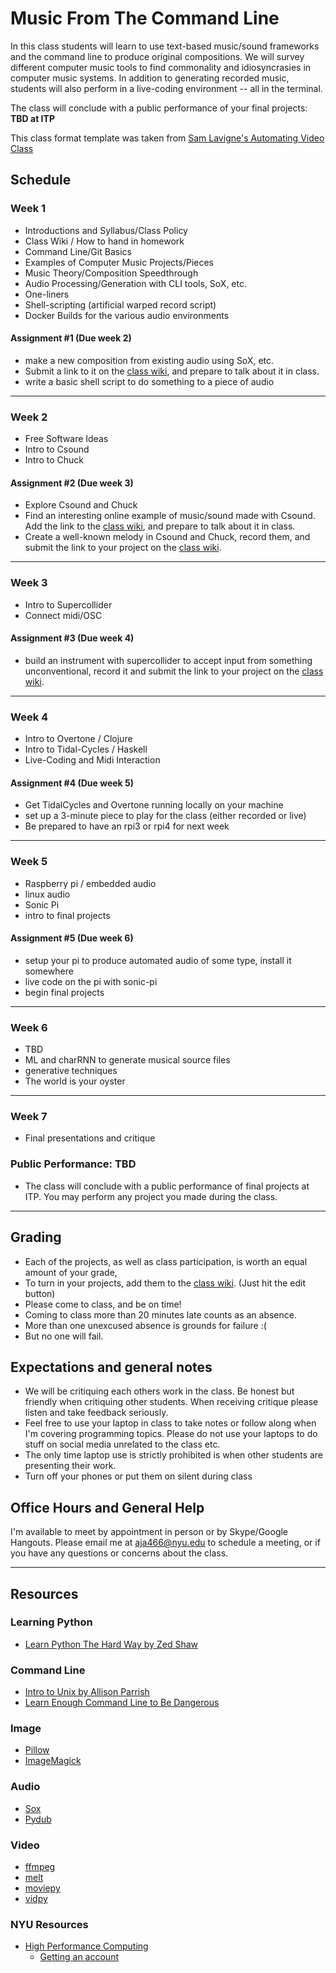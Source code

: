 # Music From The Command Line

In this class students will learn to use text-based music/sound frameworks and the command line to produce original compositions. We will survey different computer music tools to find commonality and idiosyncrasies in computer music systems. In addition to generating recorded music, students will also perform in a live-coding environment -- all in the terminal.  

The class will conclude with a public performance of your final projects: **TBD at ITP**

This class format template was taken from [Sam Lavigne's Automating Video Class](https://github.com/antiboredom/automating-video-itp/blob/master/README.md)

## Schedule

### Week 1
- Introductions and Syllabus/Class Policy
- Class Wiki / How to hand in homework
- Command Line/Git Basics
- Examples of Computer Music Projects/Pieces
- Music Theory/Composition Speedthrough
- Audio Processing/Generation with CLI tools, SoX, etc.
- One-liners
- Shell-scripting (artificial warped record script)
- Docker Builds for the various audio environments


#### Assignment #1 (Due week 2)
- make a new composition from existing audio using SoX, etc.
- Submit a link to it on the [class wiki](https://github.com/arntzy/cli-music-2019/wiki), and prepare to talk about it in class.
- write a basic shell script to do something to a piece of audio
*** 

### Week 2
- Free Software Ideas
- Intro to Csound
- Intro to Chuck

#### Assignment #2 (Due week 3)
- Explore Csound and Chuck
- Find an interesting online example of music/sound made with Csound. Add the link to the [class wiki](https://github.com/arntzy/cli-music-2019/wiki), and prepare to talk about it in class.
- Create a well-known melody in Csound and Chuck, record them, and submit the link to your project on the [class wiki](https://github.com/arntzy/cli-music-2019/wiki).

***

### Week 3
- Intro to Supercollider
- Connect midi/OSC

#### Assignment #3 (Due week 4)
- build an instrument with supercollider to accept input from something unconventional, record it and submit the link to your project on the [class wiki](https://github.com/arntzy/cli-music-2019/wiki).

***

### Week 4
- Intro to Overtone / Clojure
- Intro to Tidal-Cycles / Haskell
- Live-Coding and Midi Interaction

#### Assignment #4 (Due week 5)
- Get TidalCycles and Overtone running locally on your machine
- set up a 3-minute piece to play for the class (either recorded or live) 
- Be prepared to have an rpi3 or rpi4 for next week

***

### Week 5
- Raspberry pi / embedded audio
- linux audio
- Sonic Pi
- intro to final projects

#### Assignment #5 (Due week 6)
  - setup your pi to produce automated audio of some type, install it somewhere
  - live code on the pi with sonic-pi
  - begin final projects

***

### Week 6
- TBD
- ML and charRNN to generate musical source files
- generative techniques
- The world is your oyster

***

### Week 7
- Final presentations and critique

### Public Performance: TBD
- The class will conclude with a public performance of final projects at ITP. You may perform any project you made during the class.

***

## Grading
* Each of the projects, as well as class participation, is worth an equal amount of your grade, 
* To turn in your projects, add them to the [class wiki](https://github.com/arntzy/cli-music-2019/wiki). (Just hit the edit button)
* Please come to class, and be on time!
* Coming to class more than 20 minutes late counts as an absence.
* More than one unexcused absence is grounds for failure :(
* But no one will fail.

## Expectations and general notes
* We will be critiquing each others work in the class. Be honest but friendly when critiquing other students. When receiving critique please listen and take feedback seriously.
* Feel free to use your laptop in class to take notes or follow along when I'm covering programming topics. Please do not use your laptops to do stuff on social media unrelated to the class etc.
* The only time laptop use is strictly prohibited is when other students are presenting their work.
* Turn off your phones or put them on silent during class

## Office Hours and General Help

I'm available to meet by appointment in person or by Skype/Google Hangouts. Please email me at aja466@nyu.edu to schedule a meeting, or if you have any questions or concerns about the class.

***

## Resources

### Learning Python
* [Learn Python The Hard Way by Zed Shaw](https://learnpythonthehardway.org/book/)

### Command Line
* [Intro to Unix by Allison Parrish](http://www.decontextualize.com/teaching/rwet/introduction-and-unix-tutorial/)
* [Learn Enough Command Line to Be Dangerous](https://www.learnenough.com/command-line-tutorial)

### Image
* [Pillow](https://pillow.readthedocs.io/en/4.0.x/)
* [ImageMagick](https://www.imagemagick.org/script/index.php)

### Audio
* [Sox](http://sox.sourceforge.net/)
* [Pydub](http://pydub.com/)

### Video
* [ffmpeg](https://ffmpeg.org/)
* [melt](https://www.mltframework.org/)
* [moviepy](http://zulko.github.io/moviepy/)
* [vidpy](http://antiboredom.github.io/vidpy/)

### NYU Resources
* [High Performance Computing](https://wikis.nyu.edu/display/NYUHPC/High+Performance+Computing+at+NYU)
  * [Getting an account](https://wikis.nyu.edu/display/NYUHPC/Getting+or+renewing+an+HPC+account)
